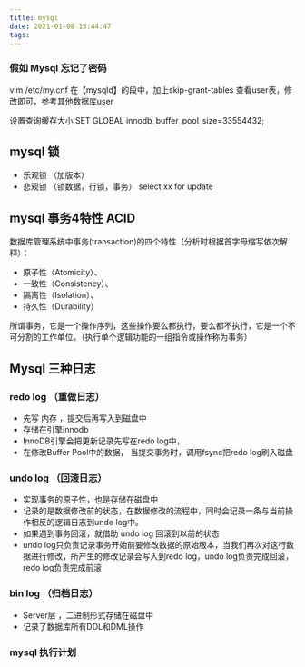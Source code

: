 ```yaml
---
title: mysql
date: 2021-01-08 15:44:47
tags:
---
```


### 假如 Mysql 忘记了密码
vim /etc/my.cnf   在【mysqld】的段中，加上skip-grant-tables
查看user表，修改即可，参考其他数据库user

设置查询缓存大小
SET GLOBAL innodb_buffer_pool_size=33554432;

## mysql 锁

- 乐观锁 （加版本）
- 悲观锁 （锁数据，行锁，事务） select xx for update


## mysql 事务4特性 ACID

数据库管理系统中事务(transaction)的四个特性（分析时根据首字母缩写依次解释）：
 - 原子性（Atomicity）、
 - 一致性（Consistency）、
 - 隔离性（Isolation）、
 - 持久性（Durability）

所谓事务，它是一个操作序列，这些操作要么都执行，要么都不执行，它是一个不可分割的工作单位。（执行单个逻辑功能的一组指令或操作称为事务）

## Mysql 三种日志

###  redo log （重做日志）

-  先写 内存 ，提交后再写入到磁盘中
-  存储在引擎innodb 
-  InnoDB引擎会把更新记录先写在redo log中，
-  在修改Buffer Pool中的数据， 当提交事务时，调用fsync把redo log刷入磁盘

###  undo log （回滚日志）
- 实现事务的原子性，也是存储在磁盘中
- 记录的是数据修改前的状态，在数据修改的流程中，同时会记录一条与当前操作相反的逻辑日志到undo log中。
- 如果遇到事务回滚，就借助 undo log 回滚到以前的状态
- undo log只负责记录事务开始前要修改数据的原始版本，当我们再次对这行数据进行修改，所产生的修改记录会写入到redo log，undo log负责完成回滚，redo log负责完成前滚

### bin log （归档日志）

- Server层 ，二进制形式存储在磁盘中
- 记录了数据库所有DDL和DML操作

### mysql 执行计划

